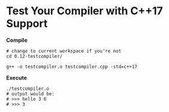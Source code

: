 # Test Your Compiler with C++17 Support

**Compile**

```shell
# change to current workspace if you're not
cd 0.12-testcompiler/

g++ -o testcompiler.o testcompiler.cpp -std=c++17
```

**Execute**

```shell
./testcompiler.o
# output would be:
# >>> hello 3 6
# >>> 3
```